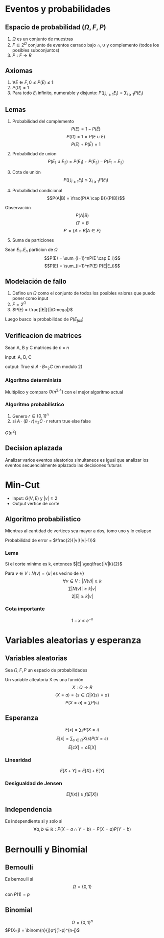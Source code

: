 # Eventos y probabilidades

## Espacio de probabilidad $(\Omega, F,P)$

1. $\Omega$ es un conjunto de muestras
2. $F \subseteq 2^{\Omega}$ conjunto de eventos cerrado bajo $\cap, \cup$ y complemento (todos los posibles subconjuntos)
3. $P:F\rightarrow R$

## Axiomas

1. $\forall E \in F, 0\leq P(E) \leq 1$
2. $P(\Omega) = 1$
3. Para todo $E_i$ infinito, numerable y disjunto: $P(\bigcup_{i\geq1}E_i) = \sum_{i\geq1}P(E_i)$

## Lemas

1. Probabilidad del complemento
   $$P(E) = 1-P(\bar{E})$$
   $$P(\Omega) = 1 = P(E \cup \bar{E})$$
   $$P(E) + P(\bar{E})=1$$

2. Probabilidad de union
$$P(E_1 \cup E_2) = P(E_1) + P(E_2) - P(E_1 \cap E_2)$$
<!-- $$E_1 \cup E_2 = E_1/E_2 \cup E_2/E_1 \cup E_1\cap E_2$$ -->

3. Cota de unión
   $$P(\bigcup_{i\geq1}E_i) \leq \sum_{i\geq1}P(E_i)$$

4. Probabilidad condicional
   $$P(A|B) = \frac{P(A \cap B)}{P(B)}$$

Observación
$$P(A|B)$$
$$\Omega' = B$$
$$F' = \{A \cap B | A \in F\}$$

5. Suma de particiones

Sean ${E_1..E_n}$ particion de $\Omega$
$$P(E) = \sum_{i=1}^nP(E \cap E_i)$$
$$P(E) = \sum_{i=1}^nP(E) P(E|E_i)$$

## Modelación de fallo

1. Defino un $\Omega$ como el conjunto de todos los posibles valores que puedo poner como input
2. $F = 2^\Omega$
3. $P(E) = \frac{|E|}{|\Omega|}$

Luego busco la probabilidad de $P(E_{fail})$

## Verificacion de matrices

Sean A, B y C matrices de $n \times n$

input: A, B, C

output: True si $A \cdot B =_2 C$ (en modulo 2)

### Algoritmo determinista

Multiplico y comparo $O(n^{2.4})$
con el mejor algoritmo actual

### Algoritmo probabilistico

1. Genero $r \in \{0,1\}^n$
2. si $A \cdot (B \cdot r) =_2 C \cdot r$ return true else false

$O(n^2)$

## Decision aplazada

Analizar varios eventos aleatorios simultaneos es igual que analizar los eventos secuencialmente aplazado las decisiones futuras

# Min-Cut
- Input: $G(V,E)$ y $|v|\geq2$
- Output vertice de corte
## Algoritmo probabilistico

Mientras al cantidad de vertices sea mayor a dos, tomo uno y lo colapso

Probabilidad de error = $\frac{2}{|v|(|v|-1)}$

### Lema
Si el corte minimo es k, entonces $|E| \geq\frac{|V|k}{2}$

Para $v \in V: N(v) = \{u|\text{ es vecino de }v \}$
$$\forall v \in V: |N(v)|\geq k$$
$$\sum |N(v)| \geq k |v|$$
$$2 |E| \geq k |v|$$


### Cota importante
$$1-x \leq e^{-x}$$

# Variables aleatorias y esperanza
## Variables aleatorias
Sea $\Omega, F, P$ un espacio de probabilidades

Un variable alteatoria X es una función
$$X:\Omega \rightarrow R$$
$$(X=a) = \{s \in \Omega |X(s)=a\}$$
$$P(X=a) = \sum P(s)$$

## Esperanza
$$E[x] = \sum_i i P(X = i)$$
$$E[x] = \sum_{s \in \Omega} X(s)P(X=s)$$
$$E[cX] = cE[X]$$
### Linearidad
$$E[X+Y] = E[X] + E[Y]$$
### Desigualdad de Jensen
$$E[f(x)] \geq f(E[X])$$

## Independencia
Es independiente si y solo si
$$\forall a,b \in \mathbb{R}: P(X=a \cap Y=b) = P(X=a)P(Y=b)$$

# Bernoulli y Binomial
## Bernoulli
Es bernoulli si
$$\Omega = \{0,1\}$$
con $P(1) = p$

## Binomial
$$\Omega = \{0,1\}^n$$
$P(X=j) = \binom{n}{j}p^j(1-p)^{n-j}$




